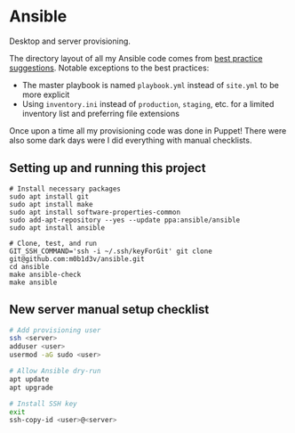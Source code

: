 # Ansible

Desktop and server provisioning.

The directory layout of all my Ansible code comes from [best practice suggestions](https://docs.ansible.com/ansible/2.8/user_guide/playbooks_best_practices.html#directory-layout).
Notable exceptions to the best practices:
- The master playbook is named `playbook.yml` instead of `site.yml` to be more explicit
- Using `inventory.ini` instead of `production`, `staging`, etc. for a limited inventory list and preferring file extensions

Once upon a time all my provisioning code was done in Puppet!
There were also some dark days were I did everything with manual checklists.

## Setting up and running this project

```shell
# Install necessary packages
sudo apt install git
sudo apt install make
sudo apt install software-properties-common
sudo add-apt-repository --yes --update ppa:ansible/ansible
sudo apt install ansible

# Clone, test, and run
GIT_SSH_COMMAND='ssh -i ~/.ssh/keyForGit' git clone git@github.com:m0b1d3v/ansible.git
cd ansible
make ansible-check
make ansible
```

## New server manual setup checklist

```bash
# Add provisioning user
ssh <server>
adduser <user>
usermod -aG sudo <user>

# Allow Ansible dry-run
apt update
apt upgrade

# Install SSH key
exit
ssh-copy-id <user>@<server>
```
